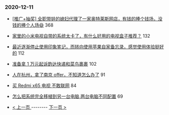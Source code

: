 ### 2020-12-11 
- [[推广+抽奖] 全职带娃的媳妇代理了一家奥特莱斯网店，有钱的捧个钱场，没钱的捧个人场😄](https://www.v2ex.com/t/734332) 368
- [家里的小米电视自带的系统太卡了，有什么好用的电视盒子推荐？](https://www.v2ex.com/t/734331) 132
- [最近逐渐停止使用印象笔记，而转向使用苹果自家备忘录，感觉使用体验挺好的](https://www.v2ex.com/t/734368) 112
- [准备拿 1 万元起诉韵达快递和菜鸟裹裹](https://www.v2ex.com/t/734492) 102
- [人在杭州，拿了南京 offer，不知道怎么办了](https://www.v2ex.com/t/734365) 91
- [买 Redmi x65 电视 不敢联网](https://www.v2ex.com/t/734421) 84
- [怎么把系统完全移植到另一台电脑,两台电脑不同配置](https://www.v2ex.com/t/734339) 69 

- [ < 上一页 ](https://github.com/able8/v2ex-hot-record/blob/master/2020-12-10.md) -------- [ 下一页 > ](https://github.com/able8/v2ex-hot-record/blob/master/2020-12-12.md)